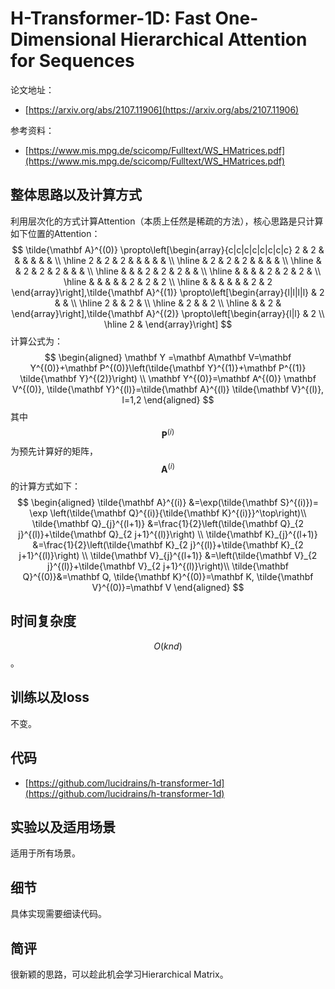 # H-Transformer-1D: Fast One-Dimensional Hierarchical Attention for Sequences

论文地址：

- [https://arxiv.org/abs/2107.11906](https://arxiv.org/abs/2107.11906)

参考资料：

- [https://www.mis.mpg.de/scicomp/Fulltext/WS_HMatrices.pdf](https://www.mis.mpg.de/scicomp/Fulltext/WS_HMatrices.pdf)



## 整体思路以及计算方式

利用层次化的方式计算Attention（本质上任然是稀疏的方法），核心思路是只计算如下位置的Attention：
$$
\tilde{\mathbf A}^{(0)} \propto\left[\begin{array}{c|c|c|c|c|c|c|c}
2 & 2 & & & & & & \\
\hline 2 & 2 & 2 & & & & & \\
\hline & 2 & 2 & 2 & & & & \\
\hline & & 2 & 2 & 2 & & & \\
\hline & & & 2 & 2 & 2 & & \\
\hline & & & & 2 & 2 & 2 & \\
\hline & & & & & 2 & 2 & 2 \\
\hline & & & & & & 2 & 2
\end{array}\right],\tilde{\mathbf A}^{(1)} \propto\left[\begin{array}{l|l|l|l} 
& 2 & & \\
\hline 2 & & 2 & \\
\hline & 2 & & 2 \\
\hline & & 2 &
\end{array}\right],\tilde{\mathbf A}^{(2)} \propto\left[\begin{array}{l|l} 
& 2 \\
\hline 2 &
\end{array}\right]
$$
计算公式为：
$$
\begin{aligned}
\mathbf Y
=\mathbf A\mathbf  V=\mathbf Y^{(0)}+\mathbf P^{(0)}\left(\tilde{\mathbf Y}^{(1)}+\mathbf P^{(1)} \tilde{\mathbf Y}^{(2)}\right) \\
\mathbf Y^{(0)}=\mathbf A^{(0)} \mathbf V^{(0)}, \tilde{\mathbf Y}^{(l)}=\tilde{\mathbf A}^{(l)} \tilde{\mathbf V}^{(l)}, l=1,2
\end{aligned}
$$
其中$$\mathbf P^{(i)}$$为预先计算好的矩阵，$$\mathbf A^{(i)}$$的计算方式如下：
$$
\begin{aligned}
\tilde{\mathbf A}^{(i)} &=\exp(\tilde{\mathbf S}^{(i)})=
\exp \left(\tilde{\mathbf Q}^{(i)}{\tilde{\mathbf K}^{(i)}}^\top\right)\\
\tilde{\mathbf Q}_{j}^{(l+1)} &=\frac{1}{2}\left(\tilde{\mathbf Q}_{2 j}^{(l)}+\tilde{\mathbf Q}_{2 j+1}^{(l)}\right) \\
\tilde{\mathbf K}_{j}^{(l+1)} &=\frac{1}{2}\left(\tilde{\mathbf K}_{2 j}^{(l)}+\tilde{\mathbf K}_{2 j+1}^{(l)}\right) \\
\tilde{\mathbf V}_{j}^{(l+1)} &=\left(\tilde{\mathbf V}_{2 j}^{(l)}+\tilde{\mathbf V}_{2 j+1}^{(l)}\right)\\
\tilde{\mathbf Q}^{(0)}&=\mathbf Q, \tilde{\mathbf K}^{(0)}=\mathbf K,  \tilde{\mathbf V}^{(0)}=\mathbf V
\end{aligned}
$$



## 时间复杂度

$$O(knd)$$。



## 训练以及loss

不变。



## 代码

- [https://github.com/lucidrains/h-transformer-1d](https://github.com/lucidrains/h-transformer-1d)



## 实验以及适用场景

适用于所有场景。



## 细节

具体实现需要细读代码。



## 简评

很新颖的思路，可以趁此机会学习Hierarchical Matrix。